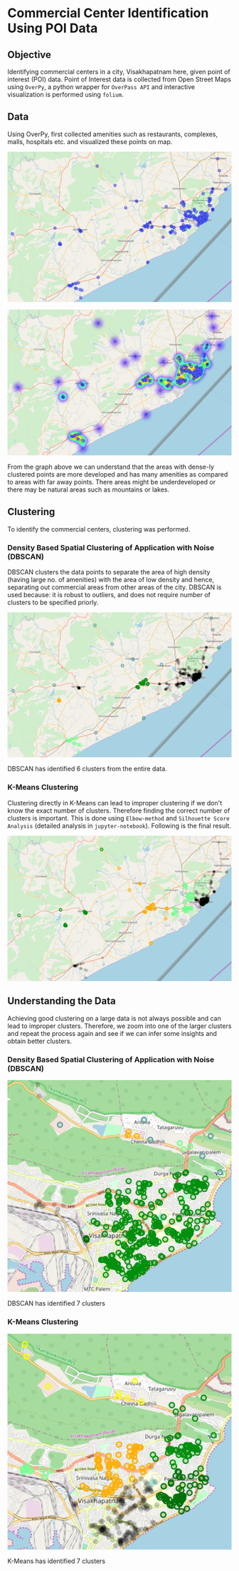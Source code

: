 # Commercial Center Identification Using POI Data

## Objective

Identifying commercial centers in a city, Visakhapatnam here, given point of interest (POI) data. Point of Interest data is collected from Open Street Maps using `OverPy`, a python wrapper for `OverPass API` and interactive visualization is performed using `folium`.


## Data

Using OverPy, first collected amenities such as restaurants, complexes, malls, hospitals etc. and visualized these points on map.

<p align="center"> <img src="graphs/map_with_markers.png"/> </p>

<p align="center"> <img src="graphs/map_heatmap.png"/> </p>
From the graph above we can understand that the areas with dense-ly clustered points are more developed and has many amenities as compared to areas with far away points. There areas might be underdeveloped or there may be natural areas such as mountains or lakes.

## Clustering
To identify the commercial centers, clustering was performed.

### Density Based Spatial Clustering of Application with Noise (DBSCAN)

DBSCAN clusters the data points to separate the area of high density (having large no. of amenities) with the area of low density and hence, separating out commercial areas from other areas of the city. DBSCAN is used because: it is robust to outliers, and does not require number of clusters to be specified priorly.

<p align="center"> <img src="graphs/map_dbscan.png"/> </p>
DBSCAN has identified 6 clusters from the entire data.

### K-Means Clustering

Clustering directly in K-Means can lead to improper clustering if we don't know the exact number of clusters. Therefore finding the correct number of clusters is important. This is done using `Elbow-method` and `Silhouette Score Analysis` (detailed analysis in `jupyter-notebook`). Following is the final result.

<p align="center"> <img src="graphs/map_kmeans_clustering.png"/> </p>

## Understanding the Data

Achieving good clustering on a large data is not always possible and can lead to improper clusters. Therefore, we zoom into one of the larger clusters and repeat the process again and see if we can infer some insights and obtain better clusters.

### Density Based Spatial Clustering of Application with Noise (DBSCAN)

<p align="center"> <img src="graphs/map_dbscan_smaller.png"/> </p>
DBSCAN has identified 7 clusters

### K-Means Clustering

<p align="center"> <img src="graphs/map_kmeans_clustering_smaller.png"/> </p>
K-Means has identified 7 clusters
